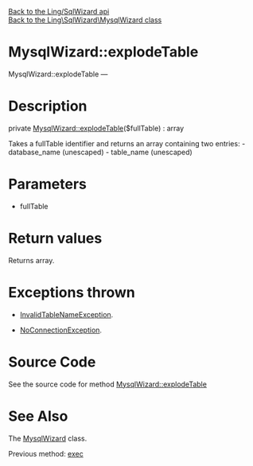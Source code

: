 [Back to the Ling/SqlWizard api](https://github.com/lingtalfi/SqlWizard/blob/master/doc/api/Ling/SqlWizard.md)<br>
[Back to the Ling\SqlWizard\MysqlWizard class](https://github.com/lingtalfi/SqlWizard/blob/master/doc/api/Ling/SqlWizard/MysqlWizard.md)


MysqlWizard::explodeTable
================



MysqlWizard::explodeTable — 




Description
================


private [MysqlWizard::explodeTable](https://github.com/lingtalfi/SqlWizard/blob/master/doc/api/Ling/SqlWizard/MysqlWizard/explodeTable.md)($fullTable) : array




Takes a fullTable identifier and returns an array containing two entries:
     - database_name         (unescaped)
     - table_name            (unescaped)




Parameters
================


- fullTable

    


Return values
================

Returns array.


Exceptions thrown
================

- [InvalidTableNameException](https://github.com/lingtalfi/SimplePdoWrapper/blob/master/doc/api/Ling/SimplePdoWrapper/Exception/InvalidTableNameException.md).&nbsp;

- [NoConnectionException](https://github.com/lingtalfi/SqlWizard/blob/master/doc/api/Ling/SqlWizard/Exception/NoConnectionException.md).&nbsp;







Source Code
===========
See the source code for method [MysqlWizard::explodeTable](https://github.com/lingtalfi/SqlWizard/blob/master/MysqlWizard.php#L694-L769)


See Also
================

The [MysqlWizard](https://github.com/lingtalfi/SqlWizard/blob/master/doc/api/Ling/SqlWizard/MysqlWizard.md) class.

Previous method: [exec](https://github.com/lingtalfi/SqlWizard/blob/master/doc/api/Ling/SqlWizard/MysqlWizard/exec.md)<br>

